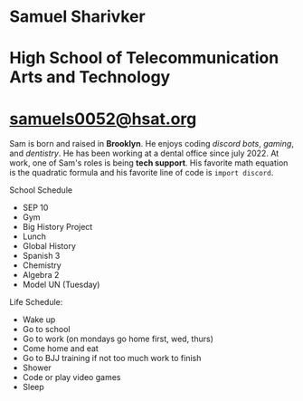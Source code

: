 # Samuel Sharivker
# High School of Telecommunication Arts and Technology
# [samuels0052@hsat.org](mailto:samuels0052@hsat.org)

Sam is born and raised in **Brooklyn**. He enjoys coding *discord bots*, *gaming*, and *dentistry*. He has been working at a dental office since july 2022. At work, one of Sam's roles is being **tech support**. His favorite math equation is the quadratic formula and his favorite line of code is `import discord`.

School Schedule

* SEP 10
* Gym
* Big History Project
* Lunch
* Global History
* Spanish 3
* Chemistry
* Algebra 2
* Model UN (Tuesday)

Life Schedule:

* Wake up
* Go to school
* Go to work (on mondays go home first, wed, thurs)
* Come home and eat
* Go to BJJ training if not too much work to finish
* Shower
* Code or play video games
* Sleep